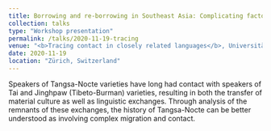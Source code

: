 ```yaml
---
title: Borrowing and re-borrowing in Southeast Asia: Complicating factors in historical reconstruction"
collection: talks
type: "Workshop presentation"
permalink: /talks/2020-11-19-tracing
venue: "<b>Tracing contact in closely related languages</b>, Universität Zürich"
date: 2020-11-19
location: "Zürich, Switzerland"
---
```


Speakers of Tangsa-Nocte varieties have long had contact with speakers of Tai and
Jinghpaw (Tibeto-Burman) varieties, resulting in both the transfer of material culture as well
as linguistic exchanges. Through analysis of the remnants of these exchanges, the history of
Tangsa-Nocte can be better understood as involving complex migration and contact.
